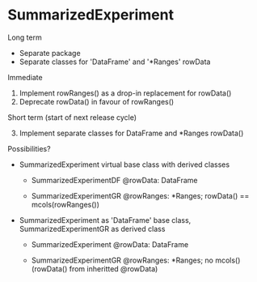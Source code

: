 # SummarizedExperiment

Long term
- Separate package
- Separate classes for 'DataFrame' and '*Ranges' rowData

Immediate

1. Implement rowRanges() as a drop-in replacement for rowData()
2. Deprecate rowData() in favour of rowRanges()

Short term (start of next release cycle)

3. Implement separate classes for DataFrame and *Ranges rowData()

Possibilities?

- SummarizedExperiment virtual base class with derived classes

  - SummarizedExperimentDF
    @rowData: DataFrame

  - SummarizedExperimentGR
    @rowRanges: *Ranges; rowData() == mcols(rowRanges())
 
- SummarizedExperiment as 'DataFrame' base class,
  SummarizedExperimentGR as derived class
  
  - SummarizedExperiment
    @rowData: DataFrame

  - SummarizedExperimentGR
    @rowRanges: *Ranges; no mcols() (rowData() from inheritted
    @rowData)

